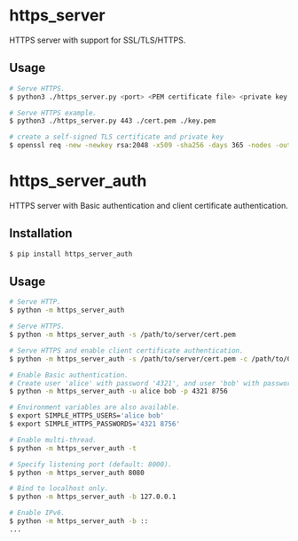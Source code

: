 # https_server

HTTPS server with support for SSL/TLS/HTTPS.

## Usage

```sh
# Serve HTTPS.
$ python3 ./https_server.py <port> <PEM certificate file> <private key file>

# Serve HTTPS example.
$ python3 ./https_server.py 443 ./cert.pem ./key.pem

# create a self-signed TLS certificate and private key
$ openssl req -new -newkey rsa:2048 -x509 -sha256 -days 365 -nodes -out cert.pem -keyout key.pem

```

# https_server_auth

HTTPS server with Basic authentication and client certificate authentication.  

## Installation

```sh
$ pip install https_server_auth
```

## Usage

```sh
# Serve HTTP.
$ python -m https_server_auth

# Serve HTTPS.
$ python -m https_server_auth -s /path/to/server/cert.pem

# Serve HTTPS and enable client certificate authentication.
$ python -m https_server_auth -s /path/to/server/cert.pem -c /path/to/CA/cacert.pem

# Enable Basic authentication.
# Create user 'alice' with password '4321', and user 'bob' with password '8756'.
$ python -m https_server_auth -u alice bob -p 4321 8756

# Environment variables are also available.
$ export SIMPLE_HTTPS_USERS='alice bob'
$ export SIMPLE_HTTPS_PASSWORDS='4321 8756'

# Enable multi-thread.
$ python -m https_server_auth -t

# Specify listening port (default: 8000).
$ python -m https_server_auth 8080

# Bind to localhost only.
$ python -m https_server_auth -b 127.0.0.1

# Enable IPv6.
$ python -m https_server_auth -b ::
...


